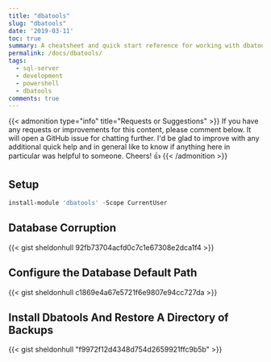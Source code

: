 ```yaml
---
title: "dbatools"
slug: "dbatools"
date: '2019-03-11'
toc: true
summary: A cheatsheet and quick start reference for working with dbatools
permalink: /docs/dbatools/
tags:
  - sql-server
  - development
  - powershell
  - dbatools
comments: true
---
```


{{< admonition type="info" title="Requests or Suggestions" >}}
If you have any requests or improvements for this content, please comment below. It will open a GitHub issue for chatting further.
I'd be glad to improve with any additional quick help and in general like to know if anything here in particular was helpful to someone.
Cheers! 👍
{{< /admonition >}}

## Setup

```powershell
install-module 'dbatools' -Scope CurrentUser
```

## Database Corruption

{{< gist sheldonhull  92fb73704acfd0c7c1e67308e2dca1f4 >}}

## Configure the Database Default Path

{{< gist sheldonhull  c1869e4a67e5721f6e9807e94cc727da >}}

## Install Dbatools And Restore A Directory of Backups

{{< gist sheldonhull  "f9972f12d4348d754d2659921ffc9b5b" >}}
